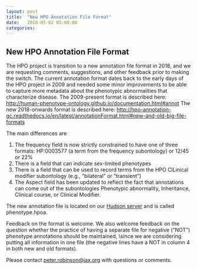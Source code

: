 ```yaml
---
layout: post
title:  "New HPO Annotation File Format"
date:   2018-05-02 05:00:00
categories: 
---
```


## New HPO Annotation File Format
The HPO project is transition to a new annotation file format in 2018, and we are requesting comments, suggestions, and other feedback prior to making the switch.
The current annotation format dates back to the early days of the HPO project in 2009 and needed some minor improvements to be able to capture more metadata about the phenotypic abnormalities that characterize disease. 
The 2009-present format is described here: http://human-phenotype-ontology.github.io/documentation.html#annot
The new 2018-onwards format is described here: 
http://hpo-annotation-qc.readthedocs.io/en/latest/annotationFormat.html#new-and-old-big-file-formats

The main differences are

1. The frequency field is now strictly constrained to have one of three formats: HP:0003577 (a term from the frequency subontology) or 12/45 or 22% 
2. There is a field that can indicate sex-limited phenotypes
3. There is a field that can be used to record terms from the HPO ClLinical modifier subontology (e.g., “bilateral” or “transient”)
4. The Aspect field has been updated to reflect the fact that annotations can come out of the subontologies Phenotypic abnormality, Inheritance, Clinical course, or Clinical Modifier.

The new annotation file  is located on our [Hudson server](http://compbio.charite.de/jenkins/job/hpo.annotations.2018/) and is called phenotype.hpoa.

Feedback on the format is welcome. We also welcome feedback on the question whether the practice of having a separate file for negative (“NOT”) phenotype annotations should be maintained, \since we are considering putting all information in one file (the negative lines have a NOT in column 4 in both new and old formats).

Please contact peter.robinson@jax.org with questions or comments.


